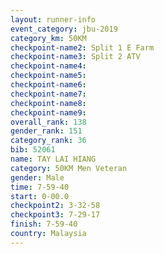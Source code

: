 ```yaml
---
layout: runner-info 
event_category: jbu-2019 
category_km: 50KM 
checkpoint-name2: Split 1 E Farm 
checkpoint-name3: Split 2 ATV 
checkpoint-name4: 
checkpoint-name5: 
checkpoint-name6: 
checkpoint-name7: 
checkpoint-name8: 
checkpoint-name9: 
overall_rank: 138
gender_rank: 151
category_rank: 36
bib: 52061
name: TAY LAI HIANG
category: 50KM Men Veteran
gender: Male
time: 7-59-40
start: 0-00.0
checkpoint2: 3-32-58
checkpoint3: 7-29-17
finish: 7-59-40
country: Malaysia
---
```

